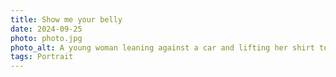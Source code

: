 ```yaml
---
title: Show me your belly
date: 2024-09-25
photo: photo.jpg
photo_alt: A young woman leaning against a car and lifting her shirt to show her belly
tags: Portrait
---
```

